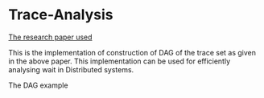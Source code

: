 # Trace-Analysis
[The research paper used](https://ieeexplore.ieee.org/document/7294678)

This is the implementation of construction of DAG of the trace set as given in the above paper.
This implementation can be used for efficiently analysing wait in Distributed systems.

The DAG example
